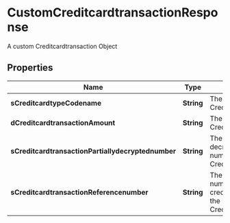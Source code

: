 

# CustomCreditcardtransactionResponse

A custom Creditcardtransaction Object

## Properties

| Name | Type | Description | Notes |
|------------ | ------------- | ------------- | -------------|
|**sCreditcardtypeCodename** | **String** | The codename of the Creditcardtype |  |
|**dCreditcardtransactionAmount** | **String** | The amount of the Creditcardtransaction |  |
|**sCreditcardtransactionPartiallydecryptednumber** | **String** | The partially decrypted credit card number used in the Creditcardtransaction |  |
|**sCreditcardtransactionReferencenumber** | **String** | The reference number on the creditcard service for the Creditcardtransaction |  |




